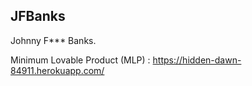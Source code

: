 ## JFBanks

Johnny F*** Banks.

Minimum Lovable Product (MLP) : https://hidden-dawn-84911.herokuapp.com/
